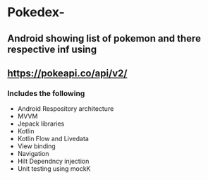 # Pokedex-
## Android showing list of pokemon and there respective inf using
## https://pokeapi.co/api/v2/

### Includes the following
- Android Respository architecture
- MVVM
- Jepack libraries
- Kotlin
- Kotlin Flow and Livedata
- View binding
- Navigation
- Hilt Dependncy injection
- Unit testing using mockK
